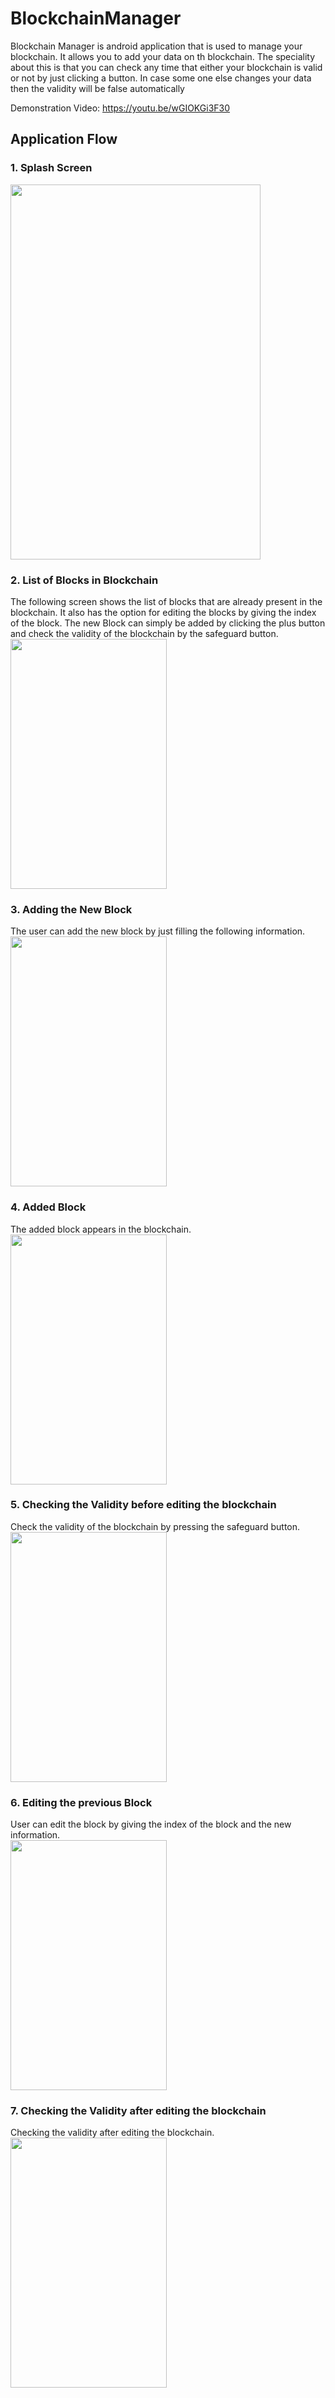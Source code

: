 # BlockchainManager
Blockchain Manager is android application that is used to manage your blockchain. It allows you to add your data on th blockchain. The speciality about this is that you can check any time that either your blockchain is valid or not by just clicking a button. In case some one else changes your data then the validity will be false automatically

Demonstration Video: https://youtu.be/wGIOKGi3F30

## Application Flow

### 1. Splash Screen 
<img src="https://user-images.githubusercontent.com/34195406/130229246-f242ea43-829a-45da-b441-8aa150232d07.png" width="400" height="600">

### 2. List of Blocks in Blockchain
The following screen shows the list of blocks that are already present in the blockchain. It also has the option for editing the blocks by giving the index of the block.
The new Block can simply be added by clicking the plus button and check the validity of the blockchain by the safeguard button.<br />
<img src="https://user-images.githubusercontent.com/34195406/130229410-b4af5f22-1c33-436e-86fd-f4e5a1e211aa.png" width="250" height="400">

### 3. Adding the New Block
The user can add the new block by just filling the following information.<br />
<img src="https://user-images.githubusercontent.com/34195406/130229572-e6ad18bf-f7b5-4ed4-aba2-af27f735e6ca.png" width="250" height="400">

### 4. Added Block
The added block appears in the blockchain.<br />
<img src="https://user-images.githubusercontent.com/34195406/130229880-d3d91f3e-4bd7-4a03-be5f-5256ac6bab28.png" width="250" height="400">

### 5. Checking the Validity before editing the blockchain
Check the validity of the blockchain by pressing the safeguard button.<br />
<img src="https://user-images.githubusercontent.com/34195406/130230217-69a3b95a-b9bc-44fb-8764-df9a5ebf6c45.png" width="250" height="400">
                                                                                                                                        
### 6. Editing the previous Block
User can edit the block by giving the index of the block and the new information.<br />
<img src="https://user-images.githubusercontent.com/34195406/130230092-4d06e527-3015-4df7-926b-4c3c4f6f8077.png" width="250" height="400">

### 7. Checking the Validity after editing the blockchain
Checking the validity after editing the blockchain.<br />
<img src="https://user-images.githubusercontent.com/34195406/130230404-3e8ecff6-af15-4729-8293-e83d1e402c66.png" width="250" height="400">

